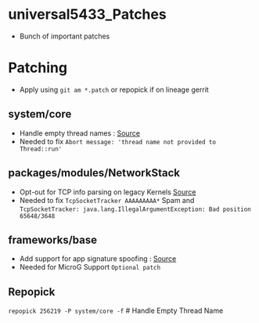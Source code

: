 #  universal5433_Patches
 * Bunch of important patches
 
# Patching
- Apply using `git am *.patch` or repopick if on lineage gerrit

## system/core
* Handle empty thread names : [Source](https://review.lineageos.org/c/LineageOS/android_system_core/+/256219)
* Needed to fix `Abort message: 'thread name not provided to Thread::run'`

## packages/modules/NetworkStack
* Opt-out for TCP info parsing on legacy Kernels [Source](https://github.com/ArrowOS/android_packages_modules_NetworkStack/commit/19bbd6fb49222c3849e8f9f8f5f2c56c61bdfc81)
* Needed to fix `TcpSocketTracker AAAAAAAAA*` Spam and `TcpSocketTracker: java.lang.IllegalArgumentException: Bad position 65648/3648`

## frameworks/base
* Add support for app signature spoofing : [Source](https://github.com/ProtonAOSP/android_frameworks_base)
* Needed for MicroG Support `Optional patch`

## Repopick
`repopick 256219 -P system/core -f` # Handle Empty Thread Name
